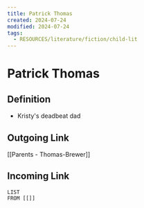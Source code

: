 ```yaml
---
title: Patrick Thomas
created: 2024-07-24
modified: 2024-07-24
tags:
  - RESOURCES/literature/fiction/child-lit
---
```

# Patrick Thomas
## Definition
- Kristy's deadbeat dad
## Outgoing Link
[[Parents - Thomas-Brewer]]
## Incoming Link
```dataview
LIST
FROM [[]]
```
